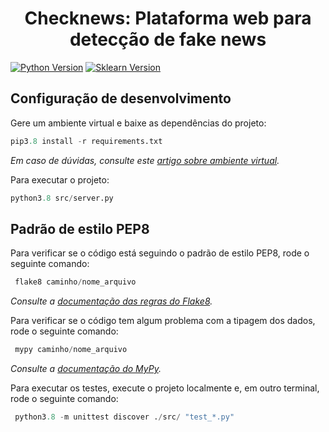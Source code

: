 <h1 align="center">Checknews: Plataforma web para detecção de fake news</h1>

[![Python Version][python-image]][python-url]
[![Sklearn Version][scikit-learn-image]][scikit-learn-url]

## Configuração de desenvolvimento
<p align="justify">Gere um ambiente virtual e baixe as dependências do projeto: </p>

~~~Python
pip3.8 install -r requirements.txt 
~~~

_Em caso de dúvidas, consulte este [artigo sobre ambiente virtual][ambiente-url]._

<p align="justify">Para executar o projeto: </p>

~~~Python
python3.8 src/server.py
~~~

## Padrão de estilo PEP8

<p>Para verificar se o código está seguindo o padrão de estilo PEP8, rode o seguinte comando:<p>

~~~Python
 flake8 caminho/nome_arquivo
~~~

_Consulte a [documentação das regras do Flake8][flake8-url]._ 

<p>Para verificar se o código tem algum problema com a tipagem dos dados, rode o seguinte comando:<p>

~~~Python
 mypy caminho/nome_arquivo
~~~

_Consulte a [documentação do MyPy][mypy-url]._

<p>Para executar os testes, execute o projeto localmente e, em outro terminal, rode o seguinte comando:<p>

~~~Python
 python3.8 -m unittest discover ./src/ "test_*.py"
~~~

[ambiente-url]: https://tutorial.djangogirls.org/pt/django_installation/
[python-url]: https://www.python.org/downloads/release/python-3810/
[python-image]: https://img.shields.io/badge/python-v3.8.10-blue
[flake8-url]: https://www.flake8rules.com/
[mypy-url]: https://mypy.readthedocs.io/en/stable/
[scikit-learn-image]: https://img.shields.io/badge/scikit--learn-v1.2.1-brightgreen
[scikit-learn-url]: https://scikit-learn.org/stable/auto_examples/release_highlights/plot_release_highlights_1_2_0.html
